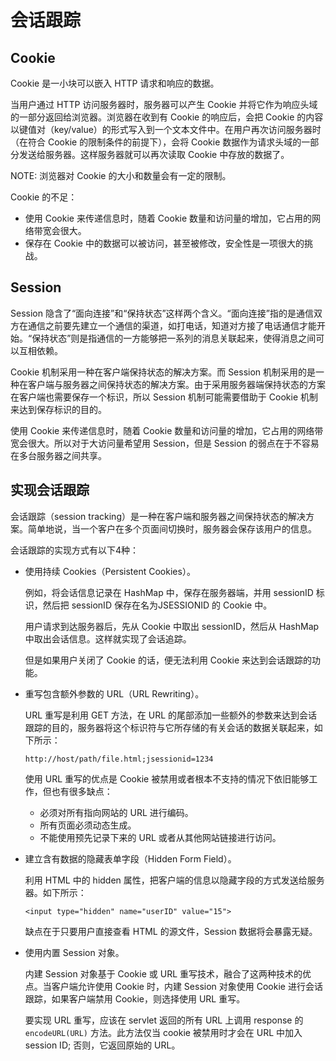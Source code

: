 # 会话跟踪

## Cookie

Cookie 是一小块可以嵌入 HTTP 请求和响应的数据。

当用户通过 HTTP 访问服务器时，服务器可以产生 Cookie 并将它作为响应头域的一部分返回给浏览器。浏览器在收到有 Cookie 的响应后，会把 Cookie 的内容以键值对（key/value）的形式写入到一个文本文件中。在用户再次访问服务器时（在符合 Cookie 的限制条件的前提下），会将 Cookie 数据作为请求头域的一部分发送给服务器。这样服务器就可以再次读取 Cookie 中存放的数据了。 

NOTE: 浏览器对 Cookie 的大小和数量会有一定的限制。

Cookie 的不足：

*   使用 Cookie 来传递信息时，随着 Cookie 数量和访问量的增加，它占用的网络带宽会很大。
*   保存在 Cookie 中的数据可以被访问，甚至被修改，安全性是一项很大的挑战。

## Session

Session 隐含了“面向连接”和“保持状态”这样两个含义。“面向连接”指的是通信双方在通信之前要先建立一个通信的渠道，如打电话，知道对方接了电话通信才能开始。“保持状态”则是指通信的一方能够把一系列的消息关联起来，使得消息之间可以互相依赖。

Cookie 机制采用一种在客户端保持状态的解决方案。而 Session 机制采用的是一种在客户端与服务器之间保持状态的解决方案。由于采用服务器端保持状态的方案在客户端也需要保存一个标识，所以 Session 机制可能需要借助于 Cookie 机制来达到保存标识的目的。

使用 Cookie 来传递信息时，随着 Cookie 数量和访问量的增加，它占用的网络带宽会很大。所以对于大访问量希望用 Session，但是 Session 的弱点在于不容易在多台服务器之间共享。

## 实现会话跟踪

会话跟踪（session tracking）是一种在客户端和服务器之间保持状态的解决方案。简单地说，当一个客户在多个页面间切换时，服务器会保存该用户的信息。

会话跟踪的实现方式有以下4种：

*   使用持续 Cookies（Persistent Cookies）。

	例如，将会话信息记录在 HashMap 中，保存在服务器端，并用 sessionID 标识，然后把 sessionID 保存在名为JSESSIONID 的 Cookie 中。

	用户请求到达服务器后，先从 Cookie 中取出 sessionID，然后从 HashMap 中取出会话信息。这样就实现了会话追踪。

	但是如果用户关闭了 Cookie 的话，便无法利用 Cookie 来达到会话跟踪的功能。

*   重写包含额外参数的 URL（URL Rewriting）。

	URL 重写是利用 GET 方法，在 URL 的尾部添加一些额外的参数来达到会话跟踪的目的，服务器将这个标识符与它所存储的有关会话的数据关联起来，如下所示：

		http://host/path/file.html;jsessionid=1234

	使用 URL 重写的优点是 Cookie 被禁用或者根本不支持的情况下依旧能够工作，但也有很多缺点：

	*   必须对所有指向网站的 URL 进行编码。
	*   所有页面必须动态生成。
	*   不能使用预先记录下来的 URL 或者从其他网站链接进行访问。

*   建立含有数据的隐藏表单字段（Hidden Form Field）。

	利用 HTML 中的 hidden 属性，把客户端的信息以隐藏字段的方式发送给服务器。如下所示：

		<input type="hidden" name="userID" value="15"> 

	缺点在于只要用户直接查看 HTML 的源文件，Session 数据将会暴露无疑。

*   使用内置 Session 对象。

	内建 Session 对象基于 Cookie 或 URL 重写技术，融合了这两种技术的优点。当客户端允许使用 Cookie 时，内建 Session 对象使用 Cookie 进行会话跟踪，如果客户端禁用 Cookie，则选择使用 URL 重写。
	
	要实现 URL 重写，应该在 servlet 返回的所有 URL 上调用 response 的 `encodeURL(URL)` 方法。此方法仅当 cookie 被禁用时才会在 URL 中加入 session ID; 否则，它返回原始的 URL。